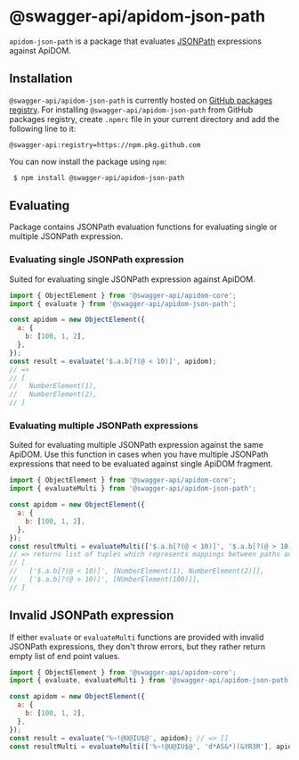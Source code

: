 # @swagger-api/apidom-json-path

`apidom-json-path` is a package that evaluates [JSONPath](https://support.smartbear.com/alertsite/docs/monitors/api/endpoint/jsonpath.html) expressions against ApiDOM.

## Installation

`@swagger-api/apidom-json-path` is currently hosted on [GitHub packages registry](https://docs.github.com/en/packages/learn-github-packages/introduction-to-github-packages).
For installing `@swagger-api/apidom-json-path` from GitHub packages registry, create `.npmrc` file in your current directory and add
the following line to it:

```
@swagger-api:registry=https://npm.pkg.github.com
```

You can now install the package using `npm`:

```sh
 $ npm install @swagger-api/apidom-json-path
```

## Evaluating

Package contains JSONPath evaluation functions for evaluating single or multiple JSONPath expression.

### Evaluating single JSONPath expression

Suited for evaluating single JSONPath expression against ApiDOM.

```js
import { ObjectElement } from '@swagger-api/apidom-core';
import { evaluate } from '@swagger-api/apidom-json-path';

const apidom = new ObjectElement({
  a: {
    b: [100, 1, 2],
  },
});
const result = evaluate('$.a.b[?(@ < 10)]', apidom);
// =>
// [
//   NumberElement(1),
//   NumberElement(2),
// ]
```
### Evaluating multiple JSONPath expressions

Suited for evaluating multiple JSONPath expression against the same ApiDOM.
Use this function in cases when you have multiple JSONPath expressions that need
to be evaluated against single ApiDOM fragment.

```js
import { ObjectElement } from '@swagger-api/apidom-core';
import { evaluateMulti } from '@swagger-api/apidom-json-path';

const apidom = new ObjectElement({
  a: {
    b: [100, 1, 2],
  },
});
const resultMulti = evaluateMulti(['$.a.b[?(@ < 10)]', '$.a.b[?(@ > 10)]'], apidom);
// => returns list of tuples which represents mappings between paths and end point values
// [
//   ['$.a.b[?(@ < 10)]', [NumberElement(1), NumberElement(2)]],
//   ['$.a.b[?(@ > 10)]', [NUmberElement(100)]],
// ]
```

## Invalid JSONPath expression

If either `evaluate` or `evaluateMulti` functions are provided with invalid JSONPath expressions,
they don't throw errors, but they rather return empty list of end point values.

```js
import { ObjectElement } from '@swagger-api/apidom-core';
import { evaluate, evaluateMulti } from '@swagger-api/apidom-json-path';

const apidom = new ObjectElement({
  a: {
    b: [100, 1, 2],
  },
});
const result = evaluate('%~!@U@IU$@', apidom); // => []
const resultMulti = evaluateMulti(['%~!@U@IU$@', 'd*AS&*)(&YR3R'], apidom); // => []
```
